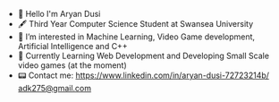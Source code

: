 - 👋 Hello I'm Aryan Dusi
- 🖋️ Third Year Computer Science Student at Swansea University
- 👑 I’m interested in Machine Learning, Video Game development, Artificial Intelligence and C++
- 🧐 Currently Learning Web Development and Developing Small Scale video games (at the moment)
- 📟 Contact me: https://www.linkedin.com/in/aryan-dusi-72723214b/  adk275@gmail.com

<!---
Ad2527/Ad2527 is a ✨ special ✨ repository because its `README.md` (this file) appears on your GitHub profile.
You can click the Preview link to take a look at your changes.
--->
